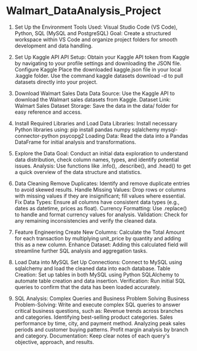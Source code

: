 # Walmart_DataAnalysis_Project

1. Set Up the Environment
Tools Used: Visual Studio Code (VS Code), Python, SQL (MySQL and PostgreSQL)
Goal: Create a structured workspace within VS Code and organize project folders for smooth development and data handling.

2. Set Up Kaggle API
API Setup: Obtain your Kaggle API token from Kaggle by navigating to your profile settings and downloading the JSON file.
Configure Kaggle
Place the downloaded kaggle.json file in your local .kaggle folder.
Use the command kaggle datasets download -d <dataset-path> to pull datasets directly into your project.

3. Download Walmart Sales Data
Data Source: Use the Kaggle API to download the Walmart sales datasets from Kaggle.
Dataset Link: Walmart Sales Dataset
Storage: Save the data in the data/ folder for easy reference and access.

4. Install Required Libraries and Load Data
Libraries: Install necessary Python libraries using:
pip install pandas numpy sqlalchemy mysql-connector-python psycopg2
Loading Data: Read the data into a Pandas DataFrame for initial analysis and transformations.

5. Explore the Data
Goal: Conduct an initial data exploration to understand data distribution, check column names, types, and identify potential issues.
Analysis: Use functions like .info(), .describe(), and .head() to get a quick overview of the data structure and statistics.

6. Data Cleaning
Remove Duplicates: Identify and remove duplicate entries to avoid skewed results.
Handle Missing Values: Drop rows or columns with missing values if they are insignificant; fill values where essential.
Fix Data Types: Ensure all columns have consistent data types (e.g., dates as datetime, prices as float).
Currency Formatting: Use .replace() to handle and format currency values for analysis.
Validation: Check for any remaining inconsistencies and verify the cleaned data.

7. Feature Engineering
Create New Columns: Calculate the Total Amount for each transaction by multiplying unit_price by quantity and adding this as a new column.
Enhance Dataset: Adding this calculated field will streamline further SQL analysis and aggregation tasks.

8. Load Data into MySQL
Set Up Connections: Connect to MySQL using sqlalchemy and load the cleaned data into each database.
Table Creation: Set up tables in both MySQL using Python SQLAlchemy to automate table creation and data insertion.
Verification: Run initial SQL queries to confirm that the data has been loaded accurately.

9. SQL Analysis: Complex Queries and Business Problem Solving
Business Problem-Solving: Write and execute complex SQL queries to answer critical business questions, such as:
Revenue trends across branches and categories.
Identifying best-selling product categories.
Sales performance by time, city, and payment method.
Analyzing peak sales periods and customer buying patterns.
Profit margin analysis by branch and category.
Documentation: Keep clear notes of each query's objective, approach, and results.
